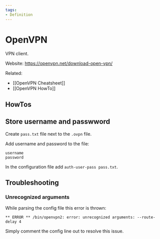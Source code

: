 ```yaml
---
tags:
- Definition
---
```

# OpenVPN

VPN client.

Website: <https://openvpn.net/download-open-vpn/>

Related:
* [[OpenVPN Cheatsheet]]
* [[OpenVPN HowTo]]

## HowTos

## Store username and passwword

Create `pass.txt` file next to the `.ovpn` file.

Add username and password to the file:

```
username
password
```

In the configuration file add `auth-user-pass pass.txt`.

## Troubleshooting

### Unrecognized arguments

While parsing the config file this error is thrown:

```
** ERROR ** /bin/openvpn2: error: unrecognized arguments: --route-delay 4
```

Simply comment the config line out to resolve this issue.